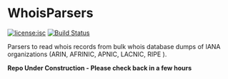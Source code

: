 # WhoisParsers

[![license:isc](https://img.shields.io/badge/license-mit-brightgreen.svg?style=flat-square)](https://github.com/Microsoft/WhoisParsers/blob/master/LICENSE) [![Build Status](https://img.shields.io/travis/Microsoft/WhoisParsers.svg?style=flat-square)](https://travis-ci.org/Microsoft/WhoisParsers)

Parsers to read whois records from bulk whois database dumps of IANA organizations (ARIN, AFRINIC, APNIC, LACNIC, RIPE ).

**Repo Under Construction - Please check back in a few hours**
